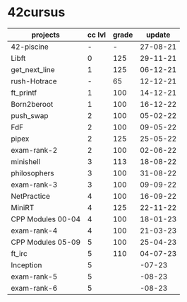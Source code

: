 # 42cursus

| projects | cc lvl | grade | update |
| --- | --- | --- | --- |
| 42-piscine | - | - | 27-08-21 |
| Libft | 0 | 125 | 29-11-21 |
| get_next_line | 1 | 125 | 06-12-21 |
| rush-Hotrace | - | 65 | 12-12-21 |
| ft_printf | 1 | 100 | 14-12-21 |
| Born2beroot | 1 | 100 | 16-12-22 |
| push_swap | 2 | 100 | 05-02-22 |
| FdF | 2 | 100 | 09-05-22 |
| pipex | 2 | 125 | 25-05-22 |
| exam-rank-2 | 2 | 100 | 02-06-22 |
| minishell | 3 | 113 | 18-08-22 |
| philosophers | 3 | 100 | 31-08-22 |
| exam-rank-3 | 3 | 100 | 09-09-22 |
| NetPractice | 4 | 100 | 16-09-22 |
| MiniRT | 4 | 125 | 22-11-22 |
| CPP Modules 00-04 | 4 | 100 | 18-01-23 |
| exam-rank-4 | 4 | 100 | 21-03-23 |
| CPP Modules 05-09 | 5 | 100 | 25-04-23 |
| ft_irc | 5 | 110 | 04-07-23 |
| Inception | 5 | | -07-23 |
| exam-rank-5 | 5 |  | -08-23 |
| exam-rank-6 | 5 |  | -08-23 |


